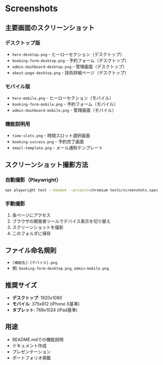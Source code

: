 # Screenshots

## 主要画面のスクリーンショット

### デスクトップ版
- `hero-desktop.png` - ヒーローセクション（デスクトップ）
- `booking-form-desktop.png` - 予約フォーム（デスクトップ）
- `admin-dashboard-desktop.png` - 管理画面（デスクトップ）
- `about-page-desktop.png` - 技術詳細ページ（デスクトップ）

### モバイル版
- `hero-mobile.png` - ヒーローセクション（モバイル）
- `booking-form-mobile.png` - 予約フォーム（モバイル）
- `admin-dashboard-mobile.png` - 管理画面（モバイル）

### 機能説明用
- `time-slots.png` - 時間スロット選択画面
- `booking-success.png` - 予約完了画面
- `email-template.png` - メール通知テンプレート

## スクリーンショット撮影方法

### 自動撮影（Playwright）
```bash
npx playwright test --headed --project=chromium tests/screenshots.spec.ts
```

### 手動撮影
1. 各ページにアクセス
2. ブラウザの開発者ツールでデバイス表示を切り替え
3. スクリーンショットを撮影
4. このフォルダに保存

## ファイル命名規則
- `[機能名]-[デバイス].png`
- 例: `booking-form-desktop.png`, `admin-mobile.png`

## 推奨サイズ
- **デスクトップ**: 1920x1080
- **モバイル**: 375x812 (iPhone X基準)
- **タブレット**: 768x1024 (iPad基準)

## 用途
- README.mdでの機能説明
- ドキュメント作成
- プレゼンテーション
- ポートフォリオ掲載